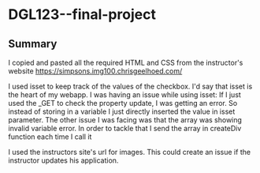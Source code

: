 # DGL123--final-project

## Summary
I copied and pasted all the required HTML and CSS from the instructor's website https://simpsons.img100.chrisgeelhoed.com/ 

I used isset to keep track of the values of the checkbox. I'd say that isset is the heart of my webapp. I was having an issue while using isset: If I just used the _GET to check the property update, I was getting an error. So instead of storing in a variable I just directly inserted the value in isset parameter.
The other issue I was facing was that the array was showing invalid variable error. In order to tackle that I send the array in createDiv function each time I call it

I used the instructors site's url for images. This could create an issue if the instructor updates his application.
